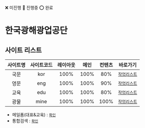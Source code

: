 ❌ 미진행 🔺 진행중 ⭕ 완료
# 한국광해광업공단

## 사이트 리스트
<div id="ing">

|사이트명|사이트코드|레이아웃|메인|컨텐츠|바로가기|
|:-:|:-:|:-:|:-:|:-:|:-:|
|국문|kor|100%|100%|80%|[`작업리스트`](./index_kor.html)|
|영문|eng|100%|100%|90%|[`작업리스트`](./index_eng.html)|
|교육|edu|100%|100%|80%|[`작업리스트`](./index_edu.html)|
|광물|mine|100%|100%|100%|[`작업리스트`](./index_mine.html)|

<div>

- 메일폼(대표&교육) : [`확인`](./html/mail.html)
- 통합검색 : [`확인`](/komir_search/index.html)